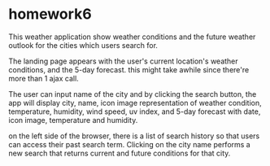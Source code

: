 # homework6
This weather application show weather conditions and  the future weather outlook for the cities which users search for.

The landing page appears with the user's current location's weather conditions, and the 5-day forecast. this might take awhile since there're more than 1 ajax call.

The user can input name of the city and by clicking the search button, the app will display city, name, icon image representation of weather condition, temperature, humidity, wind speed, uv index, and 5-day forecast with date, icon image, temperature and humidity.

on the left side of the browser, there is a list of search history so that users can access their past search term. Clicking on the city name performs a new search that returns current and future conditions for that city.